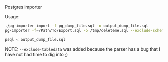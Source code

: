 Postgres importer 

Usage:

```bash
./pg-importer import -f pg_dump_file.sql -o output_dump_file.sql
pg-importer -f=/Path/To/Export.sql -o /tmp/deleteme.sql --exclude-schema=geolite --exclude-extension=ip4r --exclude-tabledata=visits

psql < output_dump_file.sql

```


NOTE: `--exclude-tabledata` was added because the parser has a bug that I have not had time to dig into ;)
